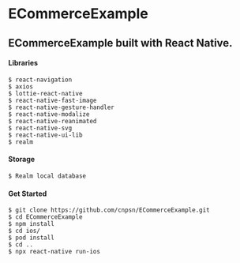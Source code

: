 # ECommerceExample
## ECommerceExample built with React Native.

#### Libraries
```
$ react-navigation
$ axios
$ lottie-react-native
$ react-native-fast-image
$ react-native-gesture-handler
$ react-native-modalize
$ react-native-reanimated
$ react-native-svg
$ react-native-ui-lib
$ realm

```
#### Storage
```
$ Realm local database
```
#### Get Started 
```
$ git clone https://github.com/cnpsn/ECommerceExample.git
$ cd ECommerceExample
$ npm install
$ cd ios/
$ pod install
$ cd ..
$ npx react-native run-ios
```
